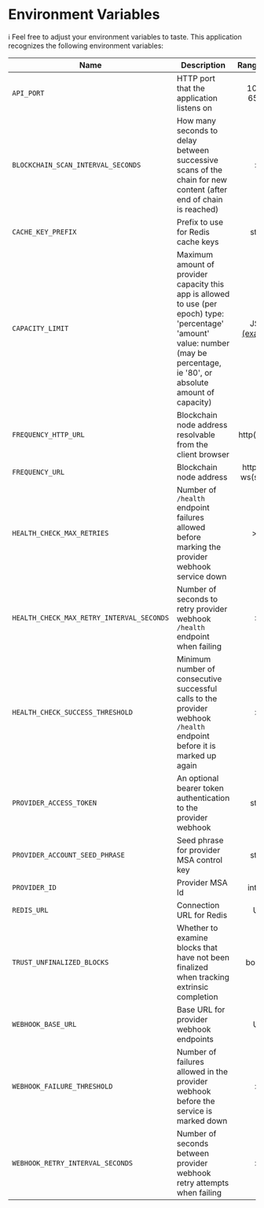 # Environment Variables

ℹ️ Feel free to adjust your environment variables to taste.
This application recognizes the following environment variables:

| Name                                      | Description                                                                                                                                                                       |                                                Range/Type                                                | Required? | Default  |
| ----------------------------------------- | --------------------------------------------------------------------------------------------------------------------------------------------------------------------------------- | :------------------------------------------------------------------------------------------------------: | :-------: | :------: |
| `API_PORT`                                | HTTP port that the application listens on                                                                                                                                         |                                               1025 - 65535                                               |           |   3000   |
| `BLOCKCHAIN_SCAN_INTERVAL_SECONDS`        | How many seconds to delay between successive scans of the chain for new content (after end of chain is reached)                                                                   |                                                   > 0                                                    |           |    12    |
| `CACHE_KEY_PREFIX`                        | Prefix to use for Redis cache keys                                                                                                                                                |                                                  string                                                  |           | account: |
| `CAPACITY_LIMIT`                          | Maximum amount of provider capacity this app is allowed to use (per epoch) type: 'percentage' 'amount' value: number (may be percentage, ie '80', or absolute amount of capacity) | JSON [(example)](https://github.com/ProjectLibertyLabs/gateway/blob/main/env-files/account.template.env) |     Y     |          |
| `FREQUENCY_HTTP_URL`                      | Blockchain node address resolvable from the client browser                                                                                                                        |                                               http(s): URL                                               |     Y     |          |
| `FREQUENCY_URL`                           | Blockchain node address                                                                                                                                                           |                                          http(s): or ws(s): URL                                          |     Y     |          |
| `HEALTH_CHECK_MAX_RETRIES`                | Number of `/health` endpoint failures allowed before marking the provider webhook service down                                                                                    |                                                   >= 0                                                   |           |    20    |
| `HEALTH_CHECK_MAX_RETRY_INTERVAL_SECONDS` | Number of seconds to retry provider webhook `/health` endpoint when failing                                                                                                       |                                                   > 0                                                    |           |    64    |
| `HEALTH_CHECK_SUCCESS_THRESHOLD`          | Minimum number of consecutive successful calls to the provider webhook `/health` endpoint before it is marked up again                                                            |                                                   > 0                                                    |           |    10    |
| `PROVIDER_ACCESS_TOKEN`                   | An optional bearer token authentication to the provider webhook                                                                                                                   |                                                  string                                                  |           |          |
| `PROVIDER_ACCOUNT_SEED_PHRASE`            | Seed phrase for provider MSA control key                                                                                                                                          |                                                  string                                                  |     Y     |          |
| `PROVIDER_ID`                             | Provider MSA Id                                                                                                                                                                   |                                                 integer                                                  |     Y     |          |
| `REDIS_URL`                               | Connection URL for Redis                                                                                                                                                          |                                                   URL                                                    |     Y     |          |
| `TRUST_UNFINALIZED_BLOCKS`                | Whether to examine blocks that have not been finalized when tracking extrinsic completion                                                                                         |                                                 boolean                                                  |           |  false   |
| `WEBHOOK_BASE_URL`                        | Base URL for provider webhook endpoints                                                                                                                                           |                                                   URL                                                    |     Y     |          |
| `WEBHOOK_FAILURE_THRESHOLD`               | Number of failures allowed in the provider webhook before the service is marked down                                                                                              |                                                   > 0                                                    |           |    3     |
| `WEBHOOK_RETRY_INTERVAL_SECONDS`          | Number of seconds between provider webhook retry attempts when failing                                                                                                            |                                                   > 0                                                    |           |    10    |
